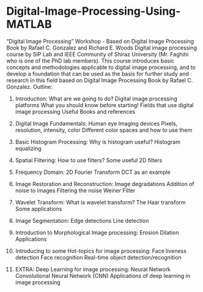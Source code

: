 # Digital-Image-Processing-Using-MATLAB
“Digital Image Processing” Workshop - Based on Digital Image Processing Book by Rafael C. Gonzalez and Richard E. Woods
Digital image processing course by SIP Lab and IEEE Community of Shiraz University (Mr. Faghihi who is one of the PhD lab members). This course introduces basic concepts and methodologies applicable to digital image processing, and to develop a foundation that can be used as the basis for further study and research in this field based on Digital Image Processing Book by Rafael C. Gonzalez.
Outline:

1. Introduction:
What are we going to do?
Digital image processing platforms
What you should know before starting!
Fields that use digital image processing
Useful Books and references

2. Digital Image Fundamentals:
Human eye
Imaging devices
Pixels, resolution, intensity, color
Different color spaces and how to use them

3. Basic Histogram Processing:
Why is histogram useful?
Histogram equalizing

4. Spatial Filtering:
How to use filters?
Some useful 2D filters

5. Frequency Domain:
2D Fourier Transform
DCT as an example

6. Image Restoration and Reconstruction:
Image degradations
Addition of noise to images
Filtering the noise
Weiner Filter

7. Wavelet Transform:
What is wavelet transform?
The Haar transform
Some applications

8. Image Segmentation:
Edge detections
Line detection

9. Introduction to Morphological Image processing:
Erosion
Dilation
Applications

10. Introducing to some Hot-topics for image processing:
Face liveness detection
Face recognition
Real-time object detection/recognition

11. EXTRA: Deep Learning for image processing:
Neural Network
Convolutional Neural Network (CNN)
Applications of deep learning in image processing
